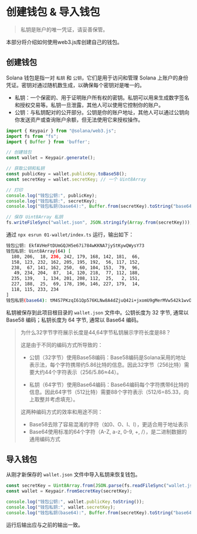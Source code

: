 # 创建钱包 & 导入钱包

> 私钥是账户的唯一凭证，请妥善保管。

本部分将介绍如何使用web3.js库创建自己的钱包。

## 创建钱包

Solana 钱包是指一对 `私钥`  和 `公钥`，它们是用于访问和管理 Solana 上账户的身份凭证。密钥对通过随机数生成，以确保每个密钥对是唯一的。

- 私钥：一个保密的、用于证明账户所有权的密钥。私钥可以用来生成数字签名和授权交易等。私钥一旦泄露，其他人可以使用它控制你的账户。
- 公钥：与私钥配对的公开部分。公钥是你的账户地址，其他人可以通过公钥向你发送资产或查询账户余额，但无法使用它来授权操作。


```ts
import { Keypair } from "@solana/web3.js";
import fs from "fs";
import { Buffer } from 'buffer';

// 创建钱包
const wallet = Keypair.generate();

// 获取公钥和私钥
const publicKey = wallet.publicKey.toBase58();
const secretKey = wallet.secretKey; // 一个 Uint8Array

// 打印
console.log("钱包公钥:", publicKey);
console.log("钱包私钥:", secretKey);
console.log("钱包私钥(base64):", Buffer.from(secretKey).toString("base64"));

// 保存 Uint8Array 私钥
fs.writeFileSync("wallet.json", JSON.stringify(Array.from(secretKey)));
```

通过 `npx esrun 01-wallet/index.ts` 运行，输出如下：

```bash
钱包公钥: EkfAVHeFtDUmGQJH5e67i784wKKNA7jyStKywQWysY73
钱包私钥: Uint8Array(64) [
  180, 206,  18, 236, 242, 179, 168, 142, 181,  66,
  158, 123, 232, 162, 205, 195, 192,  56, 117, 152,
  238,  67, 141, 162, 250,  60, 104, 153,  79,  96,
   49, 234, 204,  87,  14, 120, 218,  77, 112, 188,
  235, 139,   1, 134, 201, 208, 112,  25,   2, 151,
  227, 188,  25,  69, 178, 196, 146, 227, 179,  14,
  118, 115, 233, 234
]
钱包私钥(base64): tM4S7PKzqI61Qp576KLNw8A4dZjuQ42i+jxomU9gMerMVw542k1wvOuLAYbJ0HAZApfjvBlFssSS47MOdnPp6g==
```

私钥被保存到此项目根目录的 `wallet.json` 文件中。公钥长度为 32 字节, 通常以 Base58 编码；私钥长度为 64 字节, 通常以 Base64 编码。

> 为什么32字节字符展示长度是44,64字节私钥展示字符长度是88？
> 
> 这是由于不同的编码方式所导致的：
> 
> - 公钥（32字节）使用Base58编码：Base58编码是Solana采用的地址表示法，每个字符携带约5.86比特的信息。因此32字节（256比特）需要大约44个字符表示（256/5.86≈44）。
> 
> - 私钥（64字节）使用Base64编码：Base64编码每个字符携带6比特的信息。因此64字节（512比特）需要88个字符表示（512/6=85.33，向上取整并考虑填充）。
> 
> 这两种编码方式的效率和用途不同：
> - Base58去除了容易混淆的字符（如0、O、I、l），更适合用于地址表示
> - Base64使用标准的64个字符（A-Z, a-z, 0-9, +, /），是二进制数据的通用编码方式

## 导入钱包

从刚才新保存的 `wallet.json` 文件中导入私钥来恢复钱包。

```ts
const secretKey = Uint8Array.from(JSON.parse(fs.readFileSync("wallet.json")));
const wallet = Keypair.fromSecretKey(secretKey);

console.log("钱包公钥:", wallet.publicKey.toString());
console.log("钱包私钥:", wallet.secretKey);
console.log("钱包私钥(base64):", Buffer.from(secretKey).toString("base64"));
```

运行后输出应与之前的输出一致。


